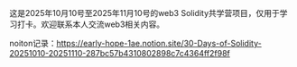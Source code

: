 这是2025年10月10号至2025年11月10号的web3 Solidity共学营项目，仅用于学习打卡。欢迎联系本人交流web3相关内容。

noiton记录：https://early-hope-1ae.notion.site/30-Days-of-Solidity-20251010-20251110-287bc57b4310802898c7c4364ff2f98f
